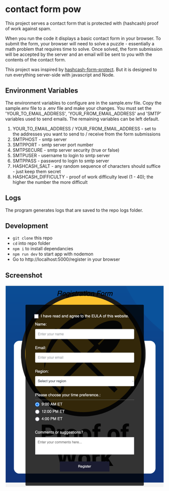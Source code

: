 # contact form pow
This project serves a contact form that is protected with (hashcash) proof of work against spam. 

When you run the code it displays a basic contact form in your browser. To submit the form, your browser will need to solve a puzzle - essentially a math problem that requires time to solve. Once solved, the form submission will be accepted by the server and an email will be sent to you with the contents of the contact form.

This project was inspired by [hashcash-form-protect](https://github.com/jlopp/hashcash-form-protect). But it is designed to run everything server-side with javascript and Node.
 
## Environment Variables 
The environment variables to configure are in the sample.env file.  Copy the sample.env file to a .env file and make your changes.  You must set the 'YOUR_TO_EMAIL_ADDRESS', 'YOUR_FROM_EMAIL_ADDRESS' and 'SMTP' variables used to send emails.  The remaining variables can be left default.

1. YOUR_TO_EMAIL_ADDRESS / YOUR_FROM_EMAIL_ADDRESS - set to the addresses you want to send to / receive from the form submissions
2. SMTPHOST - smtp server
3. SMTPPORT - smtp server port number
4. SMTPSECURE - smtp server security (true or false)
5. SMTPUSER - username to login to smtp server
6. SMTPPASS - password to login to smtp server
7. HASHCASH_SALT - any random sequence of characters should suffice - just keep them secret
8. HASHCASH_DIFFICULTY - proof of work difficulty level (1 - 40); the higher the number the more difficult

## Logs
The program generates logs that are saved to the repo logs folder.

## Development
- `git clone` this repo
- `cd` into repo folder
- `npm i` to install dependancies
- `npm run dev` to start app with nodemon
- Go to http://localhost:5000/register in your browser

## Screenshot
![alt text](screenshots/contact-form-pow-20241016.png)